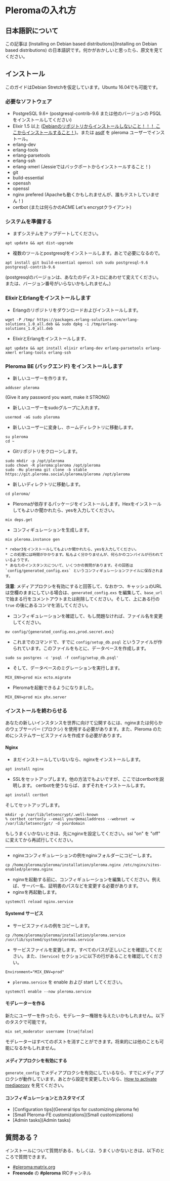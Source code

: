 # Pleromaの入れ方
## 日本語訳について

この記事は [Installing on Debian based distributions](Installing on Debian based distributions) の日本語訳です。何かがおかしいと思ったら、原文を見てください。

## インストール

このガイドはDebian Stretchを仮定しています。Ubuntu 16.04でも可能です。

### 必要なソフトウェア

- PostgreSQL 9.6+ (postgresql-contrib-9.6 または他のバージョンの PSQL をインストールしてください)
- Elixir 1.5 以上 ([Debianのリポジトリからインストールしないこと！！！ ここからインストールすること！](https://elixir-lang.org/install.html#unix-and-unix-like))。または [asdf](https://github.com/asdf-vm/asdf) を pleroma ユーザーでインストール。
- erlang-dev
- erlang-tools
- erlang-parsetools
- erlang-ssh
- erlang-xmerl (Jessieではバックポートからインストールすること！)
- git
- build-essential
- openssh
- openssl
- nginx prefered (Apacheも動くかもしれませんが、誰もテストしていません！)
- certbot (または何らかのACME Let's encryptクライアント)

### システムを準備する

* まずシステムをアップデートしてください。
```
apt update && apt dist-upgrade
```

* 複数のツールとpostgresqlをインストールします。あとで必要になるので。
```
apt install git build-essential openssl ssh sudo postgresql-9.6 postgresql-contrib-9.6
```
(postgresqlのバージョンは、あなたのディストロにあわせて変えてください。または、バージョン番号がいらないかもしれません。)

### ElixirとErlangをインストールします

* Erlangのリポジトリをダウンロードおよびインストールします。
```
wget -P /tmp/ https://packages.erlang-solutions.com/erlang-solutions_1.0_all.deb && sudo dpkg -i /tmp/erlang-solutions_1.0_all.deb
```

* ElixirとErlangをインストールします、
```
apt update && apt install elixir erlang-dev erlang-parsetools erlang-xmerl erlang-tools erlang-ssh
```

### Pleroma BE (バックエンド) をインストールします

*  新しいユーザーを作ります。
```
adduser pleroma
``` 
(Give it any password you want, make it STRONG)

*  新しいユーザーをsudoグループに入れます。
```
usermod -aG sudo pleroma
```

*  新しいユーザーに変身し、ホームディレクトリに移動します。
```
su pleroma
cd ~
```

*  Gitリポジトリをクローンします。
```
sudo mkdir -p /opt/pleroma
sudo chown -R pleroma:pleroma /opt/pleroma
sudo -Hu pleroma git clone -b stable https://git.pleroma.social/pleroma/pleroma /opt/pleroma
```

*  新しいディレクトリに移動します。
```
cd pleroma/
```

* Pleromaが依存するパッケージをインストールします。Hexをインストールしてもよいか聞かれたら、yesを入力してください。
```
mix deps.get
```

* コンフィギュレーションを生成します。
```
mix pleroma.instance gen
```
    * rebar3をインストールしてもよいか聞かれたら、yesを入力してください。
    * この処理には時間がかかります。私もよく分かりませんが、何らかのコンパイルが行われているようです。
    * あなたのインスタンスについて、いくつかの質問があります。その回答は `config/generated_config.exs` というコンフィギュレーションファイルに保存されます。

**注意**: メディアプロクシを有効にすると回答して、なおかつ、キャッシュのURLは空欄のままにしている場合は、`generated_config.exs` を編集して、`base_url` で始まる行をコメントアウトまたは削除してください。そして、上にある行の `true` の後にあるコンマを消してください。

* コンフィギュレーションを確認して、もし問題なければ、ファイル名を変更してください。
```
mv config/{generated_config.exs,prod.secret.exs}
```

* これまでのコマンドで、すでに `config/setup_db.psql` というファイルが作られています。このファイルをもとに、データベースを作成します。
```
sudo su postgres -c 'psql -f config/setup_db.psql'
```

* そして、データベースのミグレーションを実行します。
```
MIX_ENV=prod mix ecto.migrate
```

* Pleromaを起動できるようになりました。
```
MIX_ENV=prod mix phx.server
```

### インストールを終わらせる

あなたの新しいインスタンスを世界に向けて公開するには、nginxまたは何らかのウェブサーバー (プロクシ) を使用する必要があります。また、Pleroma のためにシステムサービスファイルを作成する必要があります。

#### Nginx

* まだインストールしていないなら、nginxをインストールします。
```
apt install nginx
```

* SSLをセットアップします。他の方法でもよいですが、ここではcertbotを説明します。
certbotを使うならば、まずそれをインストールします。
```
apt install certbot
```
そしてセットアップします。
```
mkdir -p /var/lib/letsencrypt/.well-known
% certbot certonly --email your@emailaddress --webroot -w /var/lib/letsencrypt/ -d yourdomain
```
もしうまくいかないときは、先にnginxを設定してください。ssl "on" を "off" に変えてから再試行してください。

---

* nginxコンフィギュレーションの例をnginxフォルダーにコピーします。
```
cp /home/pleroma/pleroma/installation/pleroma.nginx /etc/nginx/sites-enabled/pleroma.nginx
```

* nginxを起動する前に、コンフィギュレーションを編集してください。例えば、サーバー名、証明書のパスなどを変更する必要があります。
* nginxを再起動します。
```
systemctl reload nginx.service
```

#### Systemd サービス

* サービスファイルの例をコピーします。
```
cp /home/pleroma/pleroma/installation/pleroma.service /usr/lib/systemd/system/pleroma.service
```

* サービスファイルを変更します。すべてのパスが正しいことを確認してください。また、`[Service]` セクションに以下の行があることを確認してください。
```
Environment="MIX_ENV=prod"
```

* `pleroma.service` を enable および start してください。
```
systemctl enable --now pleroma.service
```

#### モデレーターを作る

新たにユーザーを作ったら、モデレーター権限を与えたいかもしれません。以下のタスクで可能です。
```
mix set_moderator username [true|false]
```

モデレーターはすべてのポストを消すことができます。将来的には他のことも可能になるかもしれません。

#### メディアプロクシを有効にする

`generate_config` でメディアプロクシを有効にしているなら、すでにメディアプロクシが動作しています。あとから設定を変更したいなら、[How to activate mediaproxy](How-to-activate-mediaproxy) を見てください。

#### コンフィギュレーションとカスタマイズ

* [Configuration tips](General tips for customizing pleroma fe)
* [Small Pleroma-FE customizations](Small customizations)
* [Admin tasks](Admin tasks)

## 質問ある？

インストールについて質問がある、もしくは、うまくいかないときは、以下のところで質問できます。

* [#pleroma:matrix.org](https://matrix.heldscal.la/#/room/#freenode_#pleroma:matrix.org)
* **Freenode** の **#pleroma** IRCチャンネル
